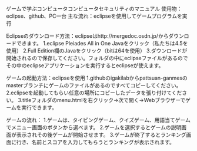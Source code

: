 ゲームで学ぶコンピュータコンピュータセキュリティのマニュアル
使用物：eclipse、github、PC一台
主な流れ：eclipseを使用してゲームプログラムを実行

Eclipseのダウンロード方法：eclipseはhttp://mergedoc.osdn.jp/からダウンロードできます。
1.eclipse Pleiades All in One Javaをクリック（私たちは4.5を使用）
2.Full Edition欄のJavaをクリック（bitは64を使用）
3.ダウンロードが開始されるので保存してください。フォルダの中にeclipseファイルがあるのでその中のeclipseアプリケーションを実行するとeclipseが使えます。

ゲームの起動方法：eclipseを使用
1.githubのigakilabからpattsuan-ganmesのmasterブランチにゲームのファイルがあるのですべてコピーしてください。
2.eclipseを起動してもらい任意の場所にコピーしたデータを張り付けてください。
3.titleフォルダのmenu.htmlを右クリック->次で開く->Webブラウザーでゲームを実行できます。

ゲームの流れ：
1.ゲームは、タイピングゲーム、クイズゲーム、用語当てゲームでメニュー画面のボタンから選べます。
2.ゲームを選択するとゲームの説明画面が表示されその後ゲームが開始させます。
3.ゲームが終了するとランキング画面に行き、名前とスコアを入力してもらうとランキングが表示されます。
